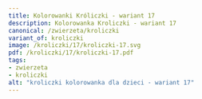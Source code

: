 ```yaml
---
title: Kolorowanki Króliczki - wariant 17
description: Kolorowanka Kroliczki - wariant 17
canonical: /zwierzeta/kroliczki
variant_of: kroliczki
image: /kroliczki/17/kroliczki-17.svg
pdf: /kroliczki/17/kroliczki-17.pdf
tags:
- zwierzeta
- kroliczki
alt: "kroliczki kolorowanka dla dzieci - wariant 17"
---
```

